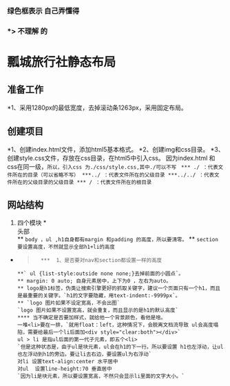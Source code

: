 

### 绿色框表示 自己弄懂得

### *>  不理解  的

<!-- 2019-11-26 -->
# 瓢城旅行社静态布局
## 准备工作
*1、采用1280px的最低宽度，去掉滚动条1263px，采用固定布局。
## 创建项目
*1、创建index.html文件，添加html5基本格式。
*2、创建img和css目录。
*3、创建style.css文件，存放在css目录，在html5中引入css。
   因为index.html 和css在同一级，`所以，引入css 为./css/style.css,其中./可以不写 ` 
    `*** ./ ：代表文件所在的目录（可以省略不写）
     ***../ ：代表文件所在的父级目录
     ***../../ ：代表文件所在的父级目录的父级目录
     *** / ：代表文件所在的根目录`
## 网站结构
1. 四个模块
   *<nav>头部</nav>
      **  `body ，ul ,h1自身都有margin 和padding 的高度，所以要清零。`
      **  `section 要设置高度，不然就显示全部h1+li的高度`
* >       ***  1、是否要对nav和section都设置一样的高度
      **` ul {list-style:outside none none;}去掉前面的小圆点`。
      ** margin: 0 auto; 自身元素居中，上下为0 ，左右为auto。
      ** logo是h1标签，伪类让搜索引擎更好的抓取关键字，建议一个页面只有一个h1，而且是最重要的关键字。`h1的文字要隐藏，用text-indent:-9999px`。
      ** `logo 图片如果不设定宽高，不会出图`
      `logo 图片如果不设置宽高，就会重复，而且显示的是h1的默认高度`
      **** 当不确定是否要加样式，就给他一个背景颜色，看他是啥。
      一堆<li>要在一排，`就用float：left，这种情况下，会脱离文档流导致 ul会高度塌陷，需要给最后一个li后面加<div style="clear:both"></div>`
      ul > li 是指ul后面的第一代子元素，即五个<li> 
      `但是这种状态是，由于ul是块元素，ul会在h1的下一行。所以要设置 h1也左浮动，让ul也左浮动到h1的旁边。要让li去右边，要设置ul为右浮动`
      对li 设置text-align:center 水平居中
      对ul  设置line-height:70 垂直居中
      `因为li是块元素，所以要设置宽高，不然只会显示li里面的文字大小。`

<!-- 2019-11-27 -->

     


